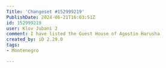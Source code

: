 ```yaml
---
Title: 'Changeset #152999219'
PublishDate: 2024-06-21T16:03:51Z
id: 152999219
user: Klov Jubani 2
comment: I have listed the Guest House of Agostin Harusha
created_by: iD 2.29.0
tags:
- Montenegro

---
```

